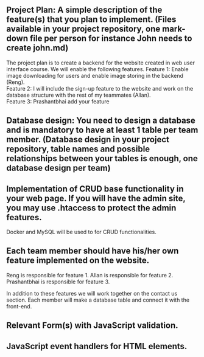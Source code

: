 ## Project Plan: A simple description of the feature(s) that you plan to implement. (Files available in your project repository, one mark-down file per person for instance John needs to create john.md)

The project plan is to create a backend for the website created in web user interface course. We will enable the following features.
Feature 1: Enable image downloading for users and enable image storing in the backend (Reng). <br>
Feature 2: I will include the sign-up feature to the website and work on the database structure with the rest of my teammates (Allan). <br>
Feature 3: Prashantbhai add your feature

## Database design: You need to design a database and is mandatory to have at least 1 table per team member. (Database design in your project repository, table names and possible relationships between your tables is enough, one database design per team)

## Implementation of CRUD base functionality in your web page. If you will have the admin site, you may use .htaccess to protect the admin features.

Docker and MySQL will be used to for CRUD functionalities.

## Each team member should have his/her own feature implemented on the website.

Reng is responsible for feature 1.
Allan is responsible for feature 2.
Prashantbhai is responsible for feature 3.

In addition to these features we will work together on the contact us section. Each member will make a database table and connect it with the front-end.

## Relevant Form(s) with JavaScript validation.

## JavaScript event handlers for HTML elements.